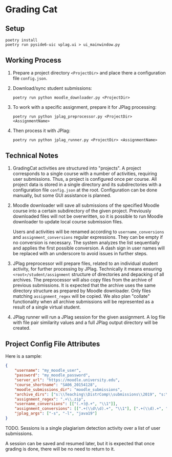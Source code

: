# Grading Cat

## Setup

```shell
poetry install
poetry run pyside6-uic vplag.ui > ui_mainwindow.py
```

## Working Process

1. Prepare a project directory `<ProjectDir>` and place there a configuration file `config.json`.

1. Download/sync student submissions:

    ```shell
    poetry run python moodle_downloader.py <ProjectDir>
    ```

1. To work with a specific assignment, prepare it for JPlag processing:

    ```shell
    poetry run python jplag_preprocessor.py <ProjectDir> <AssignmentName>
    ```

1. Then process it with JPlag:

    ```shell
    poetry run python jplag_runner.py <ProjectDir> <AssignmentName>
    ```

## Technical Notes

1. GradingCat activities are structured into "projects". A project corresponds to a single course with a number of activities, requiring user submissions. Thus, a project is configured once per course. All project data is stored in a single directory and its subdirectories with a configuration file `config.json` at the root. Configuration can be done manually, but some GUI assistance is planned.

1. Moodle downloader will save all submissions of the specified Moodle course into a certain subdirectory of the given project. Previously downloaded files will not be overwritten, so it is possible to run Moodle downloader to update local course submission files.

    Users and activities will be renamed according to `username_conversions` and `assignment_conversions` regular expressions. They can be empty if no conversion is necessary. The system analyzes the list sequentially and applies the first possible conversion. A dash sign in user names will be replaced with an underscore to avoid issues in further steps.

1. JPlag preprocessor will prepare files, related to an individual student activity, for further processing by JPlag. Technically it means ensuring `<root>/student/assignment` structure of directories and depacking of all archives. The preprocessor will also copy files from the archive of previous submissions. It is expected that the archive uses the same directory structure as prepared by Moodle downloader. Only files matching `assignment_regex` will be copied. We also plan "collate" functionality when all archive submissions will be represented as a result of a single virtual student.

1. JPlag runner will run a JPlag session for the given assignment. A log file with file pair similarity values and a full JPlag output directory will be created. 

## Project Config File Attributes

Here is a sample:

```json
{
    "username": "my_moodle_user", 
    "password": "my_moodle_password", 
    "server_url": "https://moodle.university.edu", 
    "course_shortname": "SA06_20154128",
    "moodle_submissions_dir": "moodle_submissions",
    "archive_dirs": ["s:\\Teaching\\DistrComp\\submissions\\2019", "s:\\Teaching\\DistrComp\\submissions\\2018"],
    "assignment_regex": ".+\\.zip",
    "username_conversions": [["(.+)@.+", "\\1"]],
    "assignment_conversions": [[".+(\\d\\d).+", "\\1"], [".+(\\d).+", "0\\1"]],
    "jplag_args": ["-s", "-l", "java19"]
}
```

TODO.
Sessions
 is a single plagiarism detection activity over a list of user submissions.

A session can be saved and resumed later, but it is expected that once grading is done, there will be no need to return to it. 
